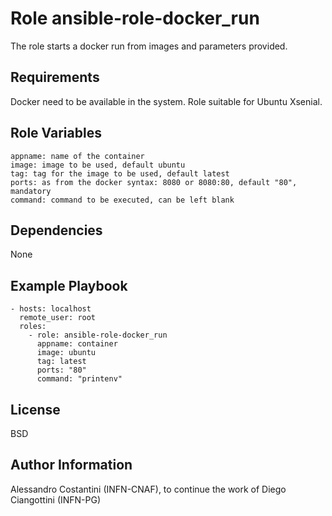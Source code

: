 Role ansible-role-docker_run
=========

The role starts a docker run from images and parameters provided.

Requirements
------------

Docker need to be available in the system. Role suitable for Ubuntu Xsenial.

Role Variables
--------------

```
appname: name of the container
image: image to be used, default ubuntu
tag: tag for the image to be used, default latest
ports: as from the docker syntax: 8080 or 8080:80, default "80", mandatory
command: command to be executed, can be left blank
```



Dependencies
------------

None

Example Playbook
----------------

```
- hosts: localhost
  remote_user: root
  roles:
    - role: ansible-role-docker_run
      appname: container
      image: ubuntu
      tag: latest
      ports: "80" 
      command: "printenv"
```




License
-------

BSD

Author Information
------------------

Alessandro Costantini (INFN-CNAF), to continue the work of Diego Ciangottini (INFN-PG)
